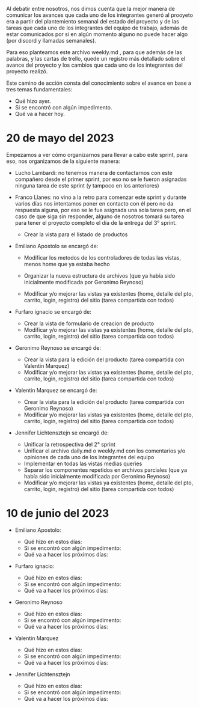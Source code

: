 
Al debatir entre nosotros, nos dimos cuenta que la mejor manera de comunicar los avances que cada uno de los integrantes generó al prooyeto era a partir del plantemiento semanal del estado del proyecto y de las tareas que cada uno de los integrantes del equipo de trabajo, además de estar comunicados por si en algún momento alguno no puede hacer algo (por discord y llamadas semanales).

Para eso planteamos este archivo weekly.md , para que además de las palabras, y las cartas de trello, quede un registro más detallado sobre el avance del proyecto y los cambios que cada uno de los integrantes del proyecto realizó.

Este camino de acción consta del conocimiento sobre el avance en base a tres temas fundamentales:
* Qué hizo ayer.
* Si se encontró con algún impedimento.
* Qué va a hacer hoy.

# 20 de mayo del 2023
Empezamos a ver cómo organizarnos para llevar a cabo este sprint, para eso, nos organizamos de la siguiente manera:
* Lucho Lambardi: no tenemos manera de contactarnos con este compañero desde el primer sprint, por eso no se le fueron asignadas ninguna tarea de este sprint (y tampoco en los anteriores)

* Franco Llanes: no vino a la retro para comenzar este sprint y durante varios días nos intentamos poner en contacto con él pero no da respuesta alguna, por eso se le fue asignada una sola tarea pero, en el caso de que siga sin responder, alguno de nosotros tomará su tarea para tener el proyecto completo el día de la entrega del 3° sprint.
    - Crear la vista para el listado de productos

* Emiliano Apostolo se encargó de:
    - Modificar los metodos de los controladores de todas las vistas, menos home que ya estaba hecho
    - Organizar la nueva estructura de archivos (que ya había sido inicialmente modificada por Geronimo Reynoso)

    - Modificar y/o mejorar las vistas ya existentes (home, detalle del pto, carrito, login, registro) del sitio (tarea compartida con todos)

* Furfaro ignacio se encargó de:
    - Crear la vista de formulario de creacion de producto
    - Modificar y/o mejorar las vistas ya existentes (home, detalle del pto, carrito, login, registro) del sitio (tarea compartida con todos)

* Geronimo Reynoso se encargó de:
    - Crear la vista para la edición del producto (tarea compartida con Valentin Marquez)
    - Modificar y/o mejorar las vistas ya existentes (home, detalle del pto, carrito, login, registro) del sitio (tarea compartida con todos)

* Valentin Marquez se encargó de:
    - Crear la vista para la edición del producto (tarea compartida con Geronimo Reynoso)
    - Modificar y/o mejorar las vistas ya existentes (home, detalle del pto, carrito, login, registro) del sitio (tarea compartida con todos)

* Jennifer Lichtensztejn se encargó de:
    - Unificar la retrospectiva del 2° sprint
    - Unificar el archivo daily.md o weekly.md con los comentarios y/o opiniones de cada uno de los integrantes del equipo 
    - Implementar en todas las vistas medias queries
    - Separar los componentes repetidos en archivos parciales (que ya había sido inicialmente modificada por Geronimo Reynoso)
    - Modificar y/o mejorar las vistas ya existentes (home, detalle del pto, carrito, login, registro) del sitio (tarea compartida con todos)


# 10 de junio del 2023
* Emiliano Apostolo:
    - Qué hizo en estos días:
    - Si se encontró con algún impedimento:
    - Qué va a hacer los próximos días:

* Furfaro ignacio:
    - Qué hizo en estos días:
    - Si se encontró con algún impedimento:
    - Qué va a hacer los próximos días:

* Geronimo Reynoso
    - Qué hizo en estos días:
    - Si se encontró con algún impedimento:
    - Qué va a hacer los próximos días:

* Valentin Marquez
    - Qué hizo en estos días:
    - Si se encontró con algún impedimento:
    - Qué va a hacer los próximos días:

* Jennifer Lichtensztejn
    - Qué hizo en estos días:
    - Si se encontró con algún impedimento:
    - Qué va a hacer los próximos días:
